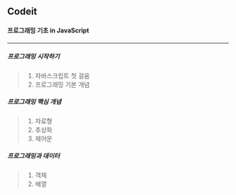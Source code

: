 ## Codeit
#### 프로그래밍 기초 in JavaScript

------------

##### 프로그래밍 시작하기
> 1. 자바스크립트 첫 걸음
> 2. 프로그래밍 기본 개념

##### 프로그래밍 핵심 개념
> 1. 자료형
> 2. 추상화
> 3. 제어문

##### 프로그래밍과 데이터
> 1. 객체
> 2. 배열
